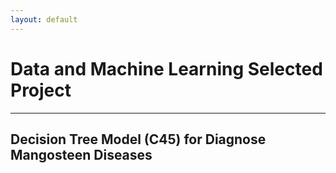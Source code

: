 ```yaml
---
layout: default
---
```


# Data and Machine Learning Selected Project
* * *
## Decision Tree Model (C45) for Diagnose Mangosteen Diseases